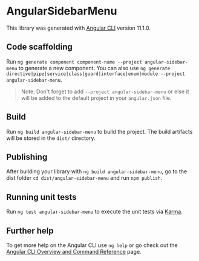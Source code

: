 # AngularSidebarMenu

This library was generated with [Angular CLI](https://github.com/angular/angular-cli) version 11.1.0.

## Code scaffolding

Run `ng generate component component-name --project angular-sidebar-menu` to generate a new component. You can also use `ng generate directive|pipe|service|class|guard|interface|enum|module --project angular-sidebar-menu`.
> Note: Don't forget to add `--project angular-sidebar-menu` or else it will be added to the default project in your `angular.json` file. 

## Build

Run `ng build angular-sidebar-menu` to build the project. The build artifacts will be stored in the `dist/` directory.

## Publishing

After building your library with `ng build angular-sidebar-menu`, go to the dist folder `cd dist/angular-sidebar-menu` and run `npm publish`.

## Running unit tests

Run `ng test angular-sidebar-menu` to execute the unit tests via [Karma](https://karma-runner.github.io).

## Further help

To get more help on the Angular CLI use `ng help` or go check out the [Angular CLI Overview and Command Reference](https://angular.io/cli) page.
